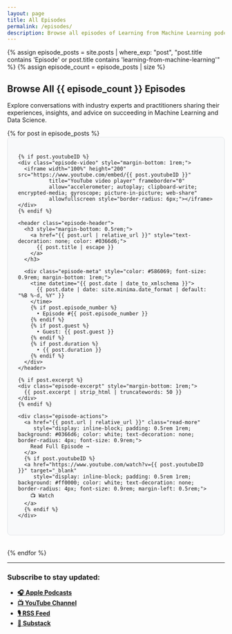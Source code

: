 ```yaml
---
layout: page
title: All Episodes
permalink: /episodes/
description: Browse all episodes of Learning from Machine Learning podcast featuring industry experts sharing their insights on ML, data science, and career advice.
---
```


{% assign episode_posts = site.posts | where_exp: "post", "post.title contains 'Episode' or post.title contains 'learning-from-machine-learning'" %}
{% assign episode_count = episode_posts | size %}

## Browse All {{ episode_count }} Episodes

Explore conversations with industry experts and practitioners sharing their experiences, insights, and advice on succeeding in Machine Learning and Data Science.

<div class="episodes-grid">
{% for post in episode_posts %}
  <article class="episode-card" style="border: 1px solid #e1e4e8; border-radius: 8px; padding: 1.5rem; margin-bottom: 2rem; background: #f8f9fa;">
    
    {% if post.youtubeID %}
    <div class="episode-video" style="margin-bottom: 1rem;">
      <iframe width="100%" height="200" src="https://www.youtube.com/embed/{{ post.youtubeID }}" 
              title="YouTube video player" frameborder="0" 
              allow="accelerometer; autoplay; clipboard-write; encrypted-media; gyroscope; picture-in-picture; web-share" 
              allowfullscreen style="border-radius: 6px;"></iframe>
    </div>
    {% endif %}
    
    <header class="episode-header">
      <h3 style="margin-bottom: 0.5rem;">
        <a href="{{ post.url | relative_url }}" style="text-decoration: none; color: #0366d6;">
          {{ post.title | escape }}
        </a>
      </h3>
      
      <div class="episode-meta" style="color: #586069; font-size: 0.9rem; margin-bottom: 1rem;">
        <time datetime="{{ post.date | date_to_xmlschema }}">
          {{ post.date | date: site.minima.date_format | default: "%B %-d, %Y" }}
        </time>
        {% if post.episode_number %}
          • Episode #{{ post.episode_number }}
        {% endif %}
        {% if post.guest %}
          • Guest: {{ post.guest }}
        {% endif %}
        {% if post.duration %}
          • {{ post.duration }}
        {% endif %}
      </div>
    </header>
    
    {% if post.excerpt %}
    <div class="episode-excerpt" style="margin-bottom: 1rem;">
      {{ post.excerpt | strip_html | truncatewords: 50 }}
    </div>
    {% endif %}
    
    <div class="episode-actions">
      <a href="{{ post.url | relative_url }}" class="read-more" 
         style="display: inline-block; padding: 0.5rem 1rem; background: #0366d6; color: white; text-decoration: none; border-radius: 4px; font-size: 0.9rem;">
        Read Full Episode →
      </a>
      {% if post.youtubeID %}
      <a href="https://www.youtube.com/watch?v={{ post.youtubeID }}" target="_blank"
         style="display: inline-block; padding: 0.5rem 1rem; background: #ff0000; color: white; text-decoration: none; border-radius: 4px; font-size: 0.9rem; margin-left: 0.5rem;">
        📺 Watch
      </a>
      {% endif %}
    </div>
    
  </article>
{% endfor %}
</div>

---

### Subscribe to stay updated:

- **[🎧 Apple Podcasts](https://podcasts.apple.com/us/podcast/learning-from-machine-learning/id1663925230)**
- **[📺 YouTube Channel](https://www.youtube.com/channel/UCGwSWuvSRzop4ZVG2z9NmnQ?sub_confirmation=1)**
- **[🎙️ RSS Feed](https://media.rss.com/learning-from-machine-learning/feed.xml)**
- **[📝 Substack](https://mindfulmachines.substack.com)** 
